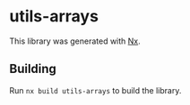 # utils-arrays

This library was generated with [Nx](https://nx.dev).

## Building

Run `nx build utils-arrays` to build the library.
